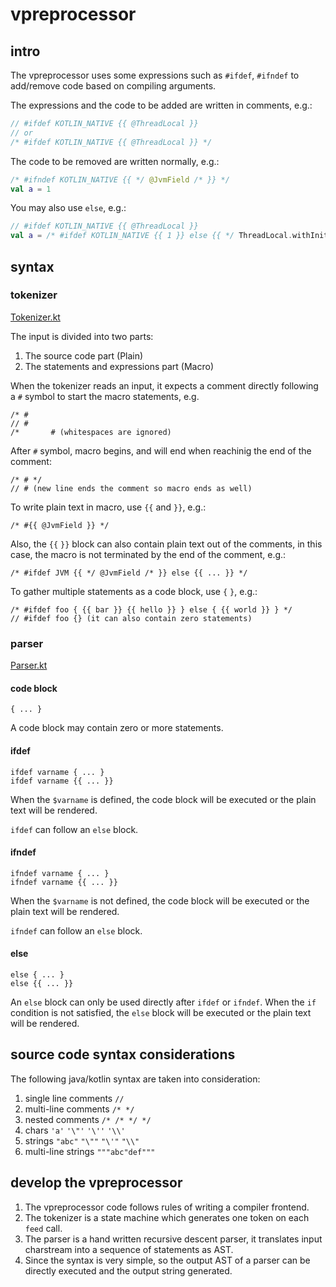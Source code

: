 # vpreprocessor

## intro

The vpreprocessor uses some expressions such as `#ifdef`, `#ifndef` to add/remove code based on compiling arguments.

The expressions and the code to be added are written in comments, e.g.:

```kotlin
// #ifdef KOTLIN_NATIVE {{ @ThreadLocal }}
// or
/* #ifdef KOTLIN_NATIVE {{ @ThreadLocal }} */
```

The code to be removed are written normally, e.g.:

```kotlin
/* #ifndef KOTLIN_NATIVE {{ */ @JvmField /* }} */
val a = 1
```

You may also use `else`, e.g.:

```kotlin
// #ifdef KOTLIN_NATIVE {{ @ThreadLocal }}
val a = /* #ifdef KOTLIN_NATIVE {{ 1 }} else {{ */ ThreadLocal.withInitial { 1 } /* }} */
```

## syntax

### tokenizer

[Tokenizer.kt](https://github.com/wkgcass/vjson/blob/master/src/main/kotlin/vpreprocessor/Tokenizer.kt)

The input is divided into two parts:

1. The source code part (Plain)
2. The statements and expressions part (Macro)

When the tokenizer reads an input, it expects a comment directly following a `#` symbol to start the macro statements, e.g.

```
/* #
// #
/*       # (whitespaces are ignored)
```

After `#` symbol, macro begins, and will end when reachinig the end of the comment:

```
/* # */
// # (new line ends the comment so macro ends as well)
```

To write plain text in macro, use `{{` and `}}`, e.g.:

```
/* #{{ @JvmField }} */
```

Also, the `{{` `}}` block can also contain plain text out of the comments, in this case, the macro is not terminated by the end of the comment, e.g.:

```
/* #ifdef JVM {{ */ @JvmField /* }} else {{ ... }} */
```

To gather multiple statements as a code block, use `{` `}`, e.g.:

```
/* #ifdef foo { {{ bar }} {{ hello }} } else { {{ world }} } */
// #ifdef foo {} (it can also contain zero statements)
```

### parser

[Parser.kt](https://github.com/wkgcass/vjson/blob/master/src/main/kotlin/vpreprocessor/Parser.kt)

#### code block

```
{ ... }
```

A code block may contain zero or more statements.

#### ifdef

```
ifdef varname { ... }
ifdef varname {{ ... }}
```

When the `$varname` is defined, the code block will be executed or the plain text will be rendered.

`ifdef` can follow an `else` block.

#### ifndef

```
ifndef varname { ... }
ifndef varname {{ ... }}
```

When the `$varname` is not defined, the code block will be executed or the plain text will be rendered.

`ifndef` can follow an `else` block.

#### else

```
else { ... }
else {{ ... }}
```

An `else` block can only be used directly after `ifdef` or `ifndef`. When the `if` condition is not satisfied, the `else` block will be executed or the plain text will be rendered.

## source code syntax considerations

The following java/kotlin syntax are taken into consideration:

1. single line comments `//`
2. multi-line comments `/* */`
3. nested comments `/* /* */ */`
4. chars `'a'` `'\"'` `'\''` `'\\'`
5. strings `"abc"` `"\""` `"\'"` `"\\"`
6. multi-line strings `"""abc"def"""`

## develop the vpreprocessor

1. The vpreprocessor code follows rules of writing a compiler frontend.
2. The tokenizer is a state machine which generates one token on each `feed` call.
3. The parser is a hand written recursive descent parser, it translates input charstream into a sequence of statements as AST.
4. Since the syntax is very simple, so the output AST of a parser can be directly executed and the output string generated.
